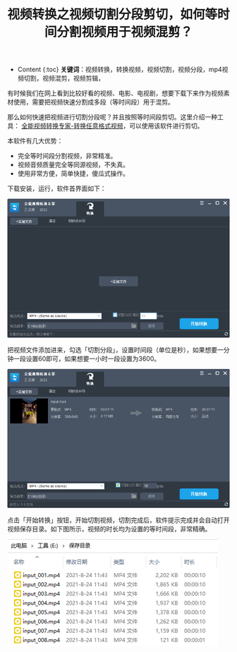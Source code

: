﻿---
layout:		post
category:	"soft"
title:		"视频转换之视频切割分段剪切，如何等时间分割视频用于视频混剪？"

tags:		[video,mp4,convert]
---
- Content
{:toc}
**关键词**：视频转换，转换视频，视频切割，视频分段，mp4视频切割，视频混剪，视频剪辑，



有时候我们在网上看到比较好看的视频、电影、电视剧，想要下载下来作为视频素材使用，需要把视频快速分割成多段（等时间段）用于混剪。



那么如何快速把视频进行切割分段呢？并且按照等时间段剪切。这里介绍一种工具： [全能视频转换专家-转换任意格式视频](https://xcxzq.com/videomaster.htm)，可以使用该软件进行剪切。



本软件有几大优势：

- 完全等时间段分割视频，非常精准。
- 视频音频质量完全等同源视频，不失真。
- 使用非常方便，简单快捷，傻瓜式操作。



下载安装，运行，软件首界面如下：

![](../../../images/VideoConvert/VideoConvert_Main.png)



把视频文件添加进来，勾选「切割分段」，设置时间段（单位是秒），如果想要一分钟一段设置60即可，如果想要一小时一段设置为3600。

![](../../../images/VideoConvert/VideoConvert_Cut_1.png)



点击「开始转换」按钮，开始切割视频，切割完成后，软件提示完成并会自动打开视频保存目录。如下图所示，视频的时长均为设置的等时间段，非常精确。

![](../../../images/VideoConvert/VideoConvert_Cut_Result.png)